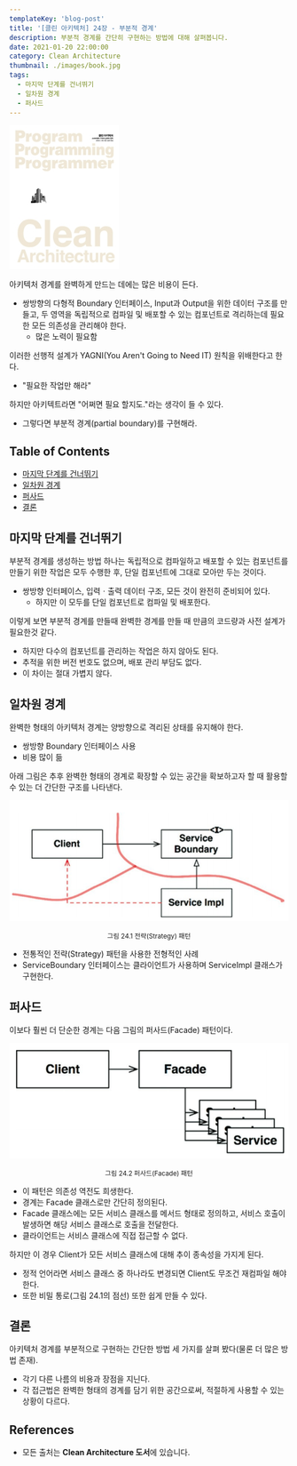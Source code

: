 ```yaml
---
templateKey: 'blog-post'
title: '[클린 아키텍처] 24장 - 부분적 경계'
description: 부분적 경계를 간단히 구현하는 방법에 대해 살펴봅니다.
date: 2021-01-20 22:00:00
category: Clean Architecture
thumbnail: ./images/book.jpg
tags:
  - 마지막 단계를 건너뛰기
  - 일차원 경계
  - 퍼사드
---
```


![clean-architecture-book-thumbnail](./images/book.jpg)

아키텍처 경계를 완벽하게 만드는 데에는 많은 비용이 든다.

- 쌍방향의 다형적 Boundary 인터페이스, Input과 Output을 위한 데이터 구조를 만들고, 두 영역을 독립적으로 컴파일 및 배포할 수 있는 컴포넌트로 격리하는데 필요한 모든 의존성을 관리해야 한다.
  - 많은 노력이 필요함

이러한 선행적 설계가 YAGNI(You Aren't Going to Need IT) 원칙을 위배한다고 한다.

- "필요한 작업만 해라"

하지만 아키텍트라면 "어쩌면 필요 할지도."라는 생각이 들 수 있다.

- 그렇다면 부분적 경계(partial boundary)를 구현해라.

## Table of Contents

- [마지막 단계를 건너뛰기](#마지막-단계를-건너뛰기)
- [일차원 경계](#일차원-경계)
- [퍼사드](#퍼사드)
- [결론](#결론)

## 마지막 단계를 건너뛰기

부분적 경계를 생성하는 방법 하나는 독립적으로 컴파일하고 배포할 수 있는 컴포넌트를 만들기 위한 작업은 모두 수행한 후, 단일 컴포넌트에 그대로 모아만 두는 것이다.

- 쌍방향 인터페이스, 입력ㆍ출력 데이터 구조, 모든 것이 완전히 준비되어 있다.
  - 하지만 이 모두를 단일 컴포넌트로 컴파일 및 배포한다.

이렇게 보면 부분적 경계를 만들때 완벽한 경계를 만들 때 만큼의 코드량과 사전 설계가 필요한것 같다.

- 하지만 다수의 컴포넌트를 관리하는 작업은 하지 않아도 된다.
- 추적을 위한 버전 번호도 없으며, 배포 관리 부담도 없다.
- 이 차이는 절대 가볍지 않다.

## 일차원 경계

완벽한 형태의 아키텍처 경계는 양방향으로 격리된 상태를 유지해야 한다.

- 쌍방향 Boundary 인터페이스 사용
- 비용 많이 듦

아래 그림은 추후 완벽한 형태의 경계로 확장할 수 있는 공간을 확보하고자 할 때 활용할 수 있는 더 간단한 구조를 나타낸다.

![그림 24.1 전략(Strategy) 패턴](./images/image-24.1.png)

<p style="text-align: center;"><small>그림 24.1 전략(Strategy) 패턴</small></p>

- 전통적인 전략(Strategy) 패턴을 사용한 전형적인 사례
- ServiceBoundary 인터페이스는 클라이언트가 사용하며 ServiceImpl 클래스가 구현한다.

## 퍼사드

이보다 훨씬 더 단순한 경계는 다음 그림의 퍼사드(Facade) 패턴이다.

![그림 24.2 퍼사드(Facade) 패턴](./images/image-24.2.png)

<p style="text-align: center;"><small>그림 24.2 퍼사드(Facade) 패턴</small></p>

- 이 패턴은 의존성 역전도 희생한다.
- 경계는 Facade 클래스로만 간단히 정의된다.
- Facade 클래스에는 모든 서비스 클래스를 메서드 형태로 정의하고, 서비스 호출이 발생하면 해당 서비스 클래스로 호출을 전달한다.
- 클라이언트는 서비스 클래스에 직접 접근할 수 없다.

하지만 이 경우 Client가 모든 서비스 클래스에 대해 추이 종속성을 가지게 된다.

- 정적 언어라면 서비스 클래스 중 하나라도 변경되면 Client도 무조건 재컴파일 해야 한다.
- 또한 비밀 통로(그림 24.1의 점선) 또한 쉽게 만들 수 있다.

## 결론

아키텍처 경계를 부분적으로 구현하는 간단한 방법 세 가지를 살펴 봤다(물론 더 많은 방법 존재).

- 각기 다른 나름의 비용과 장점을 지닌다.
- 각 접근법은 완벽한 형태의 경계를 담기 위한 공간으로써, 적절하게 사용할 수 있는 상황이 다르다.

## References

- 모든 출처는 **Clean Architecture 도서**에 있습니다.
